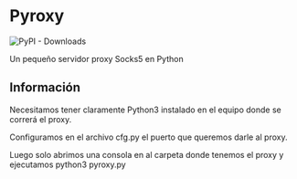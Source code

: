 # Pyroxy


<img alt="PyPI - Downloads" src="https://img.shields.io/badge/Python-3776AB?style=for-the-badge&logo=python&logoColor=white"> 

Un pequeño servidor proxy Socks5 en Python
## Información

Necesitamos tener claramente Python3 instalado en el equipo donde se correrá el proxy.

Configuramos en el archivo cfg.py el puerto que queremos darle al proxy. 

Luego solo abrimos una consola en al carpeta donde tenemos el proxy y ejecutamos python3 pyroxy.py
